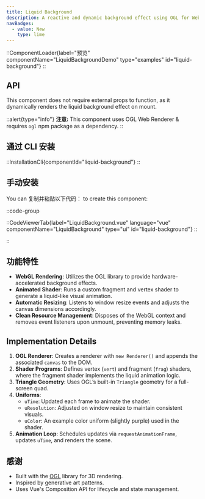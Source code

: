 ```yaml
---
title: Liquid Background
description: A reactive and dynamic background effect using OGL for WebGL-based visuals.
navBadges:
  - value: New
    type: lime
---
```


::ComponentLoader{label="预览" componentName="LiquidBackgroundDemo" type="examples" id="liquid-background"}
::

## API

This component does not require external props to function, as it dynamically renders the liquid background effect on mount.

::alert{type="info"}
**注意:** This component uses OGL Web Renderer & requires `ogl` npm package as a dependency.
::

## 通过 CLI 安装

::InstallationCli{componentId="liquid-background"}
::

## 手动安装

You can 复制并粘贴以下代码： to create this component:

::code-group

::CodeViewerTab{label="LiquidBackground.vue" language="vue" componentName="LiquidBackground" type="ui" id="liquid-background"}
::

::

## 功能特性

- **WebGL Rendering**: Utilizes the OGL library to provide hardware-accelerated background effects.
- **Animated Shader**: Runs a custom fragment and vertex shader to generate a liquid-like visual animation.
- **Automatic Resizing**: Listens to window resize events and adjusts the canvas dimensions accordingly.
- **Clean Resource Management**: Disposes of the WebGL context and removes event listeners upon unmount, preventing memory leaks.

## Implementation Details

1. **OGL Renderer**: Creates a renderer with `new Renderer()` and appends the associated `canvas` to the DOM.
2. **Shader Programs**: Defines vertex (`vert`) and fragment (`frag`) shaders, where the fragment shader implements the liquid animation logic.
3. **Triangle Geometry**: Uses OGL’s built-in `Triangle` geometry for a full-screen quad.
4. **Uniforms**:
   - `uTime`: Updated each frame to animate the shader.
   - `uResolution`: Adjusted on window resize to maintain consistent visuals.
   - `uColor`: An example color uniform (slightly purple) used in the shader.
5. **Animation Loop**: Schedules updates via `requestAnimationFrame`, updates `uTime`, and renders the scene.

## 感谢

- Built with the [OGL](https://github.com/oframe/ogl) library for 3D rendering.
- Inspired by generative art patterns.
- Uses Vue's Composition API for lifecycle and state management.
